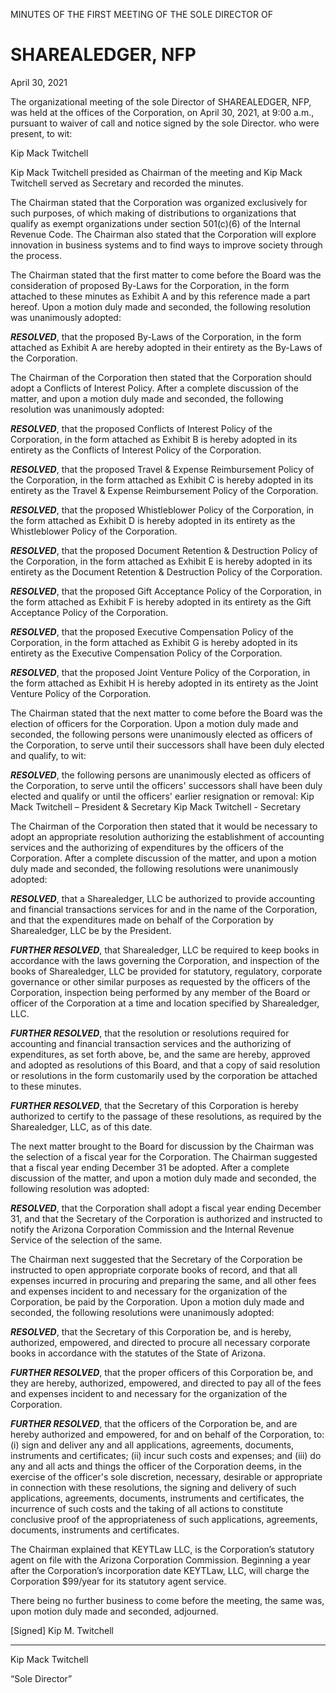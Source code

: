 MINUTES OF THE FIRST MEETING OF THE SOLE DIRECTOR OF
# SHAREALEDGER, NFP

April 30, 2021

The organizational meeting of the sole Director of SHAREALEDGER, NFP, was held at the offices of the Corporation, on April 30, 2021, at 9:00 a.m., pursuant to waiver of call and notice signed by the sole Director. who were present, to wit:

Kip Mack Twitchell

Kip Mack Twitchell presided as Chairman of the meeting and Kip Mack Twitchell served as Secretary and recorded the minutes.

The Chairman stated that the Corporation was organized exclusively for such purposes, of which making of distributions to organizations that qualify as exempt organizations under section 501(c)(6) of the Internal Revenue Code.  The Chairman also stated that the Corporation will explore innovation in business systems and to find ways to improve society through the process.

The Chairman stated that the first matter to come before the Board was the consideration of proposed By-Laws for the Corporation, in the form attached to these minutes as Exhibit A and by this reference made a part hereof.  Upon a motion duly made and seconded, the following resolution was unanimously adopted:

***RESOLVED***, that the proposed By-Laws of the Corporation, in the form attached as Exhibit A are hereby adopted in their entirety as the By-Laws of the Corporation.

The Chairman of the Corporation then stated that the Corporation should adopt a Conflicts of Interest Policy.  After a complete discussion of the matter, and upon a motion duly made and seconded, the following resolution was unanimously adopted:

***RESOLVED***, that the proposed Conflicts of Interest Policy of the Corporation, in the form attached as Exhibit B is hereby adopted in its entirety as the Conflicts of Interest Policy of the Corporation.

***RESOLVED***, that the proposed Travel & Expense Reimbursement Policy of the Corporation, in the form attached as Exhibit C is hereby adopted in its entirety as the Travel & Expense Reimbursement Policy of the Corporation.

***RESOLVED***, that the proposed Whistleblower Policy of the Corporation, in the form attached as Exhibit D is hereby adopted in its entirety as the Whistleblower Policy of the Corporation.

***RESOLVED***, that the proposed Document Retention & Destruction Policy of the Corporation, in the form attached as Exhibit E is hereby adopted in its entirety as the Document Retention & Destruction Policy of the Corporation.

***RESOLVED***, that the proposed Gift Acceptance Policy of the Corporation, in the form attached as Exhibit F is hereby adopted in its entirety as the Gift Acceptance Policy of the Corporation.

***RESOLVED***, that the proposed Executive Compensation Policy of the Corporation, in the form attached as Exhibit G is hereby adopted in its entirety as the Executive Compensation Policy of the Corporation.

***RESOLVED***, that the proposed Joint Venture Policy of the Corporation, in the form attached as Exhibit H is hereby adopted in its entirety as the Joint Venture Policy of the Corporation.

The Chairman stated that the next matter to come before the Board was the election of officers for the Corporation.  Upon a motion duly made and seconded, the following persons were unanimously elected as officers of the Corporation, to serve until their successors shall have been duly elected and qualify, to wit:

***RESOLVED***, the following persons are unanimously elected as officers of the Corporation, to serve until the officers' successors shall have been duly elected and qualify or until the officers' earlier resignation or removal:
Kip Mack Twitchell – President & Secretary
Kip Mack Twitchell - Secretary

The Chairman of the Corporation then stated that it would be necessary to adopt an appropriate resolution authorizing the establishment of accounting services and the authorizing of expenditures by the officers of the Corporation.  After a complete discussion of the matter, and upon a motion duly made and seconded, the following resolutions were unanimously adopted:

***RESOLVED***, that a Sharealedger, LLC be authorized to provide accounting and financial transactions services for and in the name of the Corporation, and that the expenditures made on behalf of the Corporation by Sharealedger, LLC be by the President.

***FURTHER RESOLVED***, that Sharealedger, LLC be required to keep books in accordance with the laws governing the Corporation, and inspection of the books of Sharealedger, LLC be provided for statutory, regulatory, corporate governance or other similar purposes as requested by the officers of the Corporation, inspection being performed by any member of the Board or officer of the Corporation at a time and location specified by Sharealedger, LLC.

***FURTHER RESOLVED***, that the resolution or resolutions required for accounting and financial transaction services and the authorizing of expenditures, as set forth above, be, and the same are hereby, approved and adopted as resolutions of this Board, and that a copy of said resolution or resolutions in the form customarily used by the corporation be attached to these minutes.

***FURTHER RESOLVED***, that the Secretary of this Corporation is hereby authorized to certify to the passage of these resolutions, as required by the Sharealedger, LLC, as of this date.

The next matter brought to the Board for discussion by the Chairman was the selection of a fiscal year for the Corporation.  The Chairman suggested that a fiscal year ending December 31 be adopted.  After a complete discussion of the matter, and upon a motion duly made and seconded, the following resolution was adopted:

***RESOLVED***, that the Corporation shall adopt a fiscal year ending December 31, and that the Secretary of the Corporation is authorized and instructed to notify the Arizona Corporation Commission and the Internal Revenue Service of the selection of the same.

The Chairman next suggested that the Secretary of the Corporation be instructed to open appropriate corporate books of record, and that all expenses incurred in procuring and preparing the same, and all other fees and expenses incident to and necessary for the organization of the Corporation, be paid by the Corporation.  Upon a motion duly made and seconded, the following resolutions were unanimously adopted:

***RESOLVED***, that the Secretary of this Corporation be, and is hereby, authorized, empowered, and directed to procure all necessary corporate books in accordance with the statutes of the State of Arizona.  

***FURTHER RESOLVED***, that the proper officers of this Corporation be, and they are hereby, authorized, empowered, and directed to pay all of the fees and expenses incident to and necessary for the organization of the Corporation.

***FURTHER RESOLVED***, that the officers of the Corporation be, and are hereby authorized and empowered, for and on behalf of the Corporation, to:  (i) sign and deliver any and all applications, agreements, documents, instruments and certificates; (ii) incur such costs and expenses; and (iii) do any and all acts and things the officer of the Corporation deems, in the exercise of the officer's sole discretion, necessary, desirable or appropriate in connection with these resolutions, the signing and delivery of such applications, agreements, documents, instruments and certificates, the incurrence of such costs and the taking of all actions to constitute conclusive proof of the appropriateness of such applications, agreements, documents, instruments and certificates.

The Chairman explained that KEYTLaw LLC, is the Corporation’s statutory agent on file with the Arizona Corporation Commission.  Beginning a year after the Corporation’s incorporation date KEYTLaw, LLC, will charge the Corporation $99/year for its statutory agent service.  

There being no further business to come before the meeting, the same was, upon motion duly made and seconded, adjourned. 

[Signed]
Kip M. Twitchell 
___________________________
Kip Mack Twitchell

“Sole Director”
